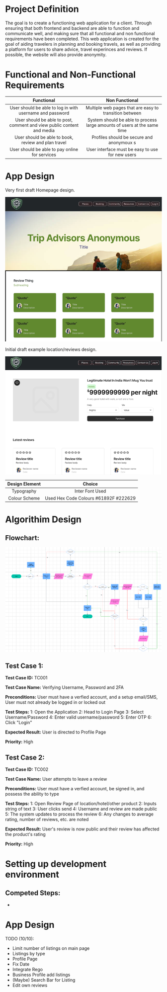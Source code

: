 # Project Definition

The goal is to create a functioning web application for a client. Through ensuring that both frontend and backend are able to function and communicate well, and making sure that all functional and non functional requirements have been completed. This web application is created for the goal of aiding travelers in planning and booking travels, as well as providing a platform for users to share advice, travel experinces and reviews. If possible, the website will also provide anonymity.


# Functional and Non-Functional Requirements

| Functional      | Non Functional |
| :---:        |    :----:   |
| User should be able to log in with username and password | Multiple web pages that are easy to transition between |
| User should be able to post, comment and view public content and media | System should be able to process large amounts of users at the same time |
| User should be able to book, review and plan travel | Profiles should be secure and anonymoux s |
| User should be able to pay online for services |  User interface must be easy to use for new users |

# App Design

Very first draft Homepage design.

![Home](Stored_Stuff/Homepage.png)

Initial draft example location/reviews design.

![Review](Stored_Stuff/Reviews.png)

| Design Element      | Choice |
| :---:        |    :----:   |
| Typography | Inter Font Used |
| Colour Scheme | Used Hex Code Colours #61892F #222629 |

# Algorithim Design

## Flowchart:

![Flowchart](Stored_Stuff/Algorthim_Flowchart.png)

## Test Case 1:

**Test Case ID:** TC001

**Test Case Name:** Verifying Username, Password and 2FA

**Preconditions:** User must have a verfied account, and a setup email/SMS, User must not already be logged in or locked out

**Test Steps:** 
  1: Open the Application
  2: Head to Login Page
  3: Select Username/Password
  4: Enter valid username/password
  5: Enter OTP
  6: Click "Login"

**Expected Result:** User is directed to Profile Page

**Priority:** High

## Test Case 2:

**Test Case ID:** TC002

**Test Case Name:** User attempts to leave a review

**Preconditions:** User must have a verfied account, be signed in, and possess the ability to type

**Test Steps:** 
  1: Open Review Page of location/hotel/other product
  2: Inputs string of text
  3: User clicks send
  4: Username and review are made public
  5: The system updates to process the review
  6: Any changes to average rating, number of reviews, etc. are noted

**Expected Result:** User's review is now public and their review has affected the product's rating

**Priority:** High

# Setting up development environment

## Competed Steps:
- 


# App Design

TODO (10/10):
- Limit number of listings on main page
- Listings by type
- Profile Page
- Fix Date
- Integrate Rego
- Business Profile add listings
- (Maybe) Search Bar for Listing
- Edit own reviews